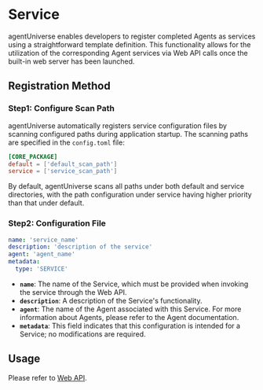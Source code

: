 # Service

agentUniverse enables developers to register completed Agents as services using a straightforward template definition. This functionality allows for the utilization of the corresponding Agent services via Web API calls once the built-in web server has been launched.

## Registration Method

### Step1: Configure Scan Path
agentUniverse automatically registers service configuration files by scanning configured paths during application startup. The scanning paths are specified in the `config.toml` file:
```toml
[CORE_PACKAGE]
default = ['default_scan_path']
service = ['service_scan_path']
```
By default, agentUniverse scans all paths under both default and service directories, with the path configuration under service having higher priority than that under default.

### Step2: Configuration File
```yaml
name: 'service_name'
description: 'description of the service'
agent: 'agent_name'
metadata:
  type: 'SERVICE'
```
- **`name`**: The name of the Service, which must be provided when invoking the service through the Web API.
- **`description`**: A description of the Service's functionality.
- **`agent`**: The name of the Agent associated with this Service. For more information about Agents, please refer to the Agent documentation.
- **`metadata`**: This field indicates that this configuration is intended for a Service; no modifications are required.

## Usage
Please refer to [Web API](Web_Api.md).